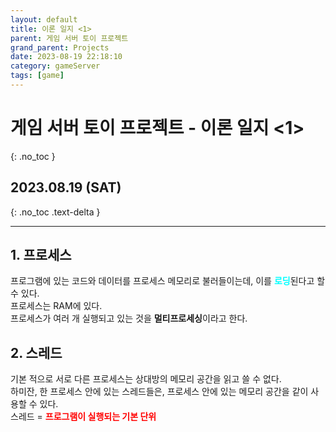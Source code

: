 ```yaml
---
layout: default
title: 이론 일지 <1>
parent: 게임 서버 토이 프로젝트
grand_parent: Projects
date: 2023-08-19 22:18:10
category: gameServer
tags: [game]
---
```


# 게임 서버 토이 프로젝트 - 이론 일지 <1>
{: .no_toc }

## 2023.08.19 (SAT)
{: .no_toc .text-delta }

---

## 1. 프로세스

프로그램에 있는 코드와 데이터를 프로세스 메모리로 불러들이는데, 이를 <span style="color:aqua">**로딩**</span>된다고 할 수 있다.  
프로세스는 RAM에 있다.  
프로세스가 여러 개 실행되고 있는 것을 **멀티프로세싱**이라고 한다.

## 2. 스레드

기본 적으로 서로 다른 프로세스는 상대방의 메모리 공간을 읽고 쓸 수 없다.  
하미잔, 한 프로세스 안에 있는 스레드들은, 프로세스 안에 있는 메모리 공간을 같이 사용할 수 있다.  
스레드 = <span style="color:red">**프로그램이 실행되는 기본 단위**</span>  
